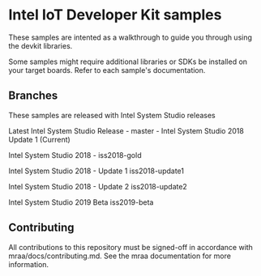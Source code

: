 Intel IoT Developer Kit samples
==============

These samples are intented as a walkthrough to guide you through using the
devkit libraries. 

Some samples might require additional libraries or SDKs be installed on
your target boards. Refer to each sample's documentation.

Branches
------------
These samples are released with Intel System Studio releases

Latest Intel System Studio Release - master - Intel System Studio 2018 Update 1 (Current)

Intel System Studio 2018 - iss2018-gold

Intel System Studio 2018 - Update 1	iss2018-update1

Intel System Studio 2018 - Update 2	iss2018-update2

Intel System Studio 2019 Beta iss2019-beta




Contributing
------------

All contributions to this repository must be signed-off in accordance with
mraa/docs/contributing.md. See the mraa documentation for more information.

